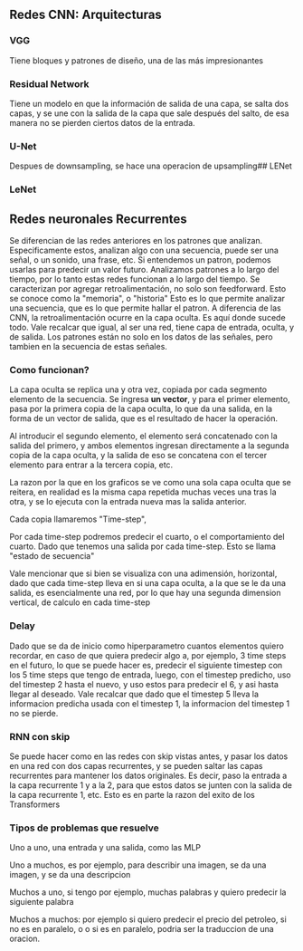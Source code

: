 ## Redes CNN: Arquitecturas
### VGG
Tiene bloques y patrones de diseño, una de las más impresionantes

### Residual Network

Tiene un modelo en que la información de salida de una capa, se salta dos capas, y se une con la salida de la capa que sale después del salto, de esa manera no se pierden ciertos datos de la entrada.

### U-Net
Despues de downsampling, se hace una operacion de upsampling## LENet

### LeNet


## Redes neuronales Recurrentes

Se diferencian de las redes anteriores en los patrones que analizan. Especificamente estos, analizan algo con una secuencia, puede ser una señal, o un sonido, una frase, etc.
Si entendemos un patron, podemos usarlas para predecir un valor futuro. 
Analizamos patrones a lo largo del tiempo, por lo tanto estas redes funcionan a lo largo del tiempo.
Se caracterizan por agregar retroalimentación, no solo son feedforward. Esto se conoce como la "memoria", o "historia"
Esto es lo que permite analizar una secuencia, que es lo que permite hallar el patron.
A diferencia de las CNN, la retroalimentación ocurre en la capa oculta. Es aquí donde sucede todo. Vale recalcar que igual, al ser una red, tiene capa de entrada, oculta, y de salida.
Los patrones están no solo en los datos de las señales, pero tambien en la secuencia de estas señales.

### Como funcionan?

La capa oculta se replica una y otra vez, copiada por cada segmento elemento de la secuencia. 
Se ingresa **un vector**, y para el primer elemento, pasa por la primera copia de la capa oculta, lo que da una salida, en la forma de un vector de salida, que es el resultado de hacer la operación.

Al introducir el segundo elemento, el elemento será concatenado con la salida del primero, y ambos elementos ingresan directamente a la segunda copia de la capa oculta, y la salida de eso se concatena con el tercer elemento para entrar a la tercera copia, etc.

La razon por la que en los graficos se ve como una sola capa oculta que se reitera, en realidad es la misma capa repetida muchas veces una tras la otra, y se lo ejecuta con la entrada nueva mas la salida anterior.

Cada copia llamaremos "Time-step", 

Por cada time-step podremos predecir el cuarto, o el comportamiento del cuarto. Dado que tenemos una salida por cada time-step. Esto se llama "estado de secuencia"

Vale mencionar que si bien se visualiza con una adimensión, horizontal, dado que cada time-step lleva en si una capa oculta, a la que se le da una salida, es esencialmente una red, por lo que hay una segunda dimension vertical, de calculo en cada time-step

### Delay

Dado que se da de inicio como hiperparametro cuantos elementos quiero recordar, en caso de que quiera predecir algo a, por ejemplo, 3 time steps en el futuro, lo que se puede hacer es, predecir el siguiente timestep con los 5 time steps que tengo de entrada, luego, con el timestep predicho, uso del timestep 2 hasta el nuevo, y uso estos para predecir el 6, y asi hasta llegar al deseado.
Vale recalcar que dado que el timestep 5 lleva la informacion predicha usada con el timestep 1, la informacion del timestep 1 no se pierde.

### RNN con skip

Se puede hacer como en las redes con skip vistas antes, y pasar los datos en una red con dos capas recurrentes, y se pueden saltar las capas recurrentes para mantener los datos originales. Es decir, paso la entrada a la capa recurrente 1 y a la 2, para que estos datos se junten con la salida de la capa recurrente 1, etc. Esto es en parte la razon del exito de los Transformers

### Tipos de problemas que resuelve

Uno a uno, una entrada y una salida, como las MLP

Uno a muchos, es por ejemplo, para describir una imagen, se da una imagen, y se da una descripcion

Muchos a uno, si tengo por ejemplo, muchas palabras y quiero predecir la siguiente palabra

Muchos a muchos: por ejemplo si quiero predecir el precio del petroleo, si no es en paralelo, o o si es en paralelo, podria ser la traduccion de una oracion.